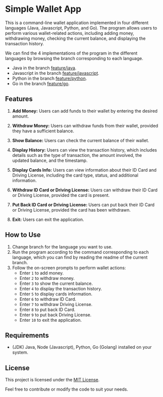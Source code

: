 # Simple Wallet App

This is a command-line wallet application implemented in four different languages (Java, Javascript, Python, and Go). The program allows users to perform various wallet-related actions, including adding money, withdrawing money, checking the current balance, and displaying the transaction history.

We can find the 4 implementations of the program in the different languages by browsing the branch corresponding to each language.
   - Java in the branch [feature/java](https://github.com/hei-school/cc-d1-my-wallet-JrManjato/tree/feature/java).
   - Javascript in the branch [feature/javascript](https://github.com/hei-school/cc-d1-my-wallet-JrManjato/tree/feature/javascript).
   - Python in the branch [feature/python](https://github.com/hei-school/cc-d1-my-wallet-JrManjato/tree/feature/python).
   - Go in the branch [feature/go](https://github.com/hei-school/cc-d1-my-wallet-JrManjato/tree/feature/go).

## Features

1. **Add Money:** Users can add funds to their wallet by entering the desired amount.

2. **Withdraw Money:** Users can withdraw funds from their wallet, provided they have a sufficient balance.

3. **Show Balance:** Users can check the current balance of their wallet.

4. **Display History:** Users can view the transaction history, which includes details such as the type of transaction, the amount involved, the updated balance, and the timestamp.

5. **Display Cards Info:** Users can view information about their ID Card and Driving License, including the card type, status, and additional information.

6. **Withdraw ID Card or Driving License:** Users can withdraw their ID Card or Driving License, provided the card is present.

7. **Put Back ID Card or Driving License:** Users can put back their ID Card or Driving License, provided the card has been withdrawn.

8. **Exit:** Users can exit the application.

## How to Use

1. Change branch for the language you want to use.
2. Run the program according to the command corresponding to each language, which you can find by reading the readme of the current branch. 
3. Follow the on-screen prompts to perform wallet actions:
   - Enter `1` to add money.
   - Enter `2` to withdraw money.
   - Enter `3` to show the current balance.
   - Enter `4` to display the transaction history.
   - Enter `5` to display cards information.
   - Enter `6` to withdraw ID Card.
   - Enter `7` to withdraw Driving License.
   - Enter `8` to put back ID Card.
   - Enter `9` to put back Driving License.
   - Enter `10` to exit the application.

## Requirements

- (JDK) Java, Node (Javascript), Python, Go (Golang) installed on your system.

## License

This project is licensed under the [MIT License](LICENSE).

Feel free to contribute or modify the code to suit your needs.